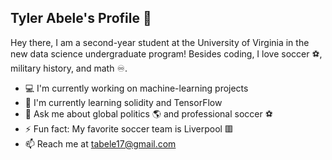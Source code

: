 ## Tyler Abele's Profile 👋

Hey there, I am a second-year student at the University of Virginia in the new data science undergraduate program! Besides coding, I love soccer ⚽️, military history, and math ♾️.

- 💻 I'm currently working on machine-learning projects
- 🌱 I'm currently learning solidity and TensorFlow
- 💬 Ask me about global politics 🌎 and professional soccer ⚽️
- ⚡ Fun fact: My favorite soccer team is Liverpool 🟥
- 📫 Reach me at tabele17@gmail.com


<!--
**Tyler-Abele/Tyler-Abele** is a ✨ _special_ ✨ repository because its `README.md` (this file) appears on your GitHub profile.Here are some ideas to get you started:
- 
-  I’m currently working on ...
- 🌱 I’m currently learning ...
- 👯 I’m looking to collaborate on ...
- 🤔 I’m looking for help with ...
- 💬 Ask me about ...
- 📫 How to reach me: ...
- 😄 Pronouns: ...
- ⚡ Fun fact: ...
-->
